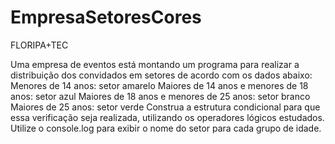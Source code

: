# EmpresaSetoresCores
FLORIPA+TEC

Uma empresa de eventos está montando um programa para realizar a distribuição dos convidados em setores de acordo com os dados abaixo:
Menores de 14 anos: setor amarelo
Maiores de 14 anos e menores de 18 anos: setor azul
Maiores de 18 anos e menores de 25 anos: setor branco
Maiores de 25 anos: setor verde
Construa a estrutura condicional para que essa verificação 
seja realizada, utilizando os operadores lógicos estudados. Utilize o console.log para exibir o nome do setor para cada grupo de idade.
